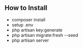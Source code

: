 ## How to Install

- composer install
- setup .env
- php artisan key:generate
- php artisan migrate:fresh --seed
- php artisan server
